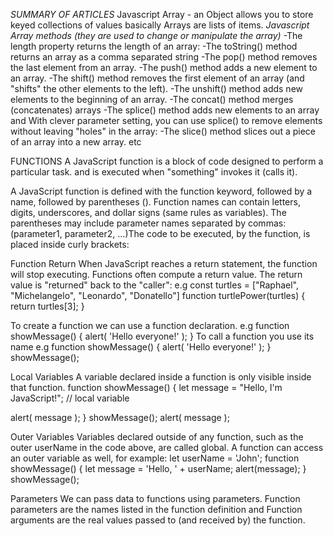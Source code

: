 _SUMMARY OF ARTICLES_
Javascript Array - an Object allows you to store keyed collections of values basically Arrays are lists of items.
_Javascript Array methods (they are used to change or manipulate the array)_
-The length property returns the length of an array:
-The toString() method returns an array as a comma separated string
-The pop() method removes the last element from an array.
-The push() method adds a new element to an array.
-The shift() method removes the first element of an array (and "shifts" the other elements to the left).
-The unshift() method adds new elements to the beginning of an array.
-The concat() method merges (concatenates) arrays
-The splice() method adds new elements to an array and With clever parameter setting, you can use splice() to remove elements without leaving "holes" in the array:
-The slice() method slices out a piece of an array into a new array.
etc

FUNCTIONS
A JavaScript function is a block of code designed to perform a particular task.
and is executed when "something" invokes it (calls it).

A JavaScript function is defined with the function keyword, followed by a name, followed by parentheses ().
Function names can contain letters, digits, underscores, and dollar signs (same rules as variables).
The parentheses may include parameter names separated by commas:
(parameter1, parameter2, ...)The code to be executed, by the function, is placed inside curly brackets:

Function Return
When JavaScript reaches a return statement, the function will stop executing.
Functions often compute a return value. The return value is "returned" back to the "caller":
e.g
const turtles = ["Raphael", "Michelangelo", "Leonardo", "Donatello"]
function turtlePower(turtles) {
return turtles[3];
}

To create a function we can use a function declaration.
e.g
function showMessage() {
alert( 'Hello everyone!' );
}
To call a function you use its name
e.g
function showMessage() {
alert( 'Hello everyone!' );
}
showMessage();

Local Variables
A variable declared inside a function is only visible inside that function.
function showMessage() {
let message = "Hello, I'm JavaScript!"; // local variable

alert( message );
}
showMessage();
alert( message );

Outer Variables
Variables declared outside of any function, such as the outer userName in the code above, are called global.
A function can access an outer variable as well, for example:
let userName = 'John';
function showMessage() {
let message = 'Hello, ' + userName;
alert(message);
}
showMessage();

Parameters
We can pass data to functions using parameters.
Function parameters are the names listed in the function definition and Function arguments are the real values passed to (and received by) the function.

